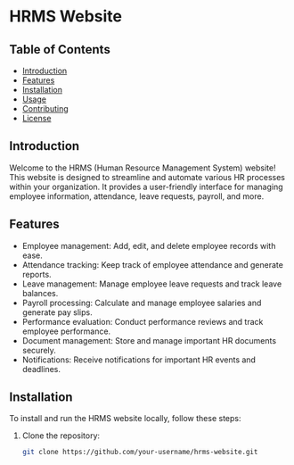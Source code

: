 # HRMS Website

## Table of Contents

- [Introduction](#introduction)
- [Features](#features)
- [Installation](#installation)
- [Usage](#usage)
- [Contributing](#contributing)
- [License](#license)

## Introduction

Welcome to the HRMS (Human Resource Management System) website! This website is designed to streamline and automate various HR processes within your organization. It provides a user-friendly interface for managing employee information, attendance, leave requests, payroll, and more.

## Features

- Employee management: Add, edit, and delete employee records with ease.
- Attendance tracking: Keep track of employee attendance and generate reports.
- Leave management: Manage employee leave requests and track leave balances.
- Payroll processing: Calculate and manage employee salaries and generate pay slips.
- Performance evaluation: Conduct performance reviews and track employee performance.
- Document management: Store and manage important HR documents securely.
- Notifications: Receive notifications for important HR events and deadlines.

## Installation

To install and run the HRMS website locally, follow these steps:

1. Clone the repository:
   ```bash
   git clone https://github.com/your-username/hrms-website.git
   ```
